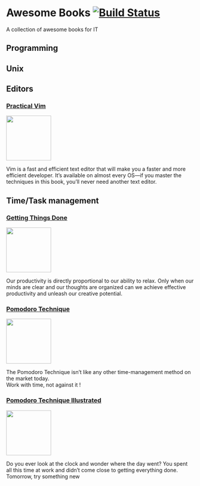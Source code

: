 # Awesome Books [![Build Status](https://travis-ci.org/SebastienElet/awesome-books.svg?branch=master)](https://travis-ci.org/SebastienElet/awesome-books)
A collection of awesome books for IT

## Programming
## Unix
## Editors
### [Practical Vim](https://pragprog.com/book/dnvim/practical-vim)

<img src="http://t2.gstatic.com/images?q=tbn:ANd9GcQnKEROPLk_5gIcejouCW-QhkgppB5OFqLlWoYhcW4c0yr7Ki2J" width="120px"/>

Vim is a fast and efficient text editor that will make you a faster and more efficient developer. It’s available on almost every OS—if you master the techniques in this book, you’ll never need another text editor.

## Time/Task management
### [Getting Things Done](http://gettingthingsdone.com/)

<img src="https://upload.wikimedia.org/wikipedia/en/e/e1/Getting_Things_Done.jpg" width="120px" />

Our productivity is directly proportional to our ability to relax. Only when our minds are clear and our thoughts are organized can we achieve effective productivity and unleash our creative potential.

### [Pomodoro Technique](http://pomodorotechnique.com/book/)

<img src="http://d.gr-assets.com/books/1378948919l/18482790.jpg" width="120px" />

The Pomodoro Technique isn’t like any other time-management method on the market today.  
Work with time, not against it !

### [Pomodoro Technique Illustrated](https://pragprog.com/book/snfocus/pomodoro-technique-illustrated)

<img src="http://ecx.images-amazon.com/images/I/51P8HuDM4-L._SL500_.jpg" width="120px"/>

Do you ever look at the clock and wonder where the day went? You spent all this time at work and didn’t come close to getting everything done. Tomorrow, try something new
